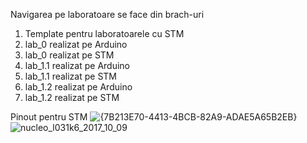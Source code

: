 Navigarea pe laboratoare se face din brach-uri

1. Template pentru laboratoarele cu STM
2. lab_0 realizat pe Arduino
3. lab_0 realizat pe STM
4. lab_1.1 realizat pe Arduino
5. lab_1.1 realizat pe STM
6. lab_1.2 realizat pe Arduino
7. lab_1.2 realizat pe STM

Pinout pentru STM
![{7B213E70-4413-4BCB-82A9-ADAE5A65B2EB}](https://github.com/user-attachments/assets/2c3e4108-2166-4e57-82d5-e92a59eacd68)
![nucleo_l031k6_2017_10_09](https://github.com/user-attachments/assets/7ec6737d-23df-4654-b2f9-15c9394a486f)



